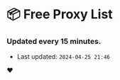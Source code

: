 # :package: Free Proxy List
### Updated every 15 minutes.

- Last updated: `2024-04-25 21:46`

:heart:
